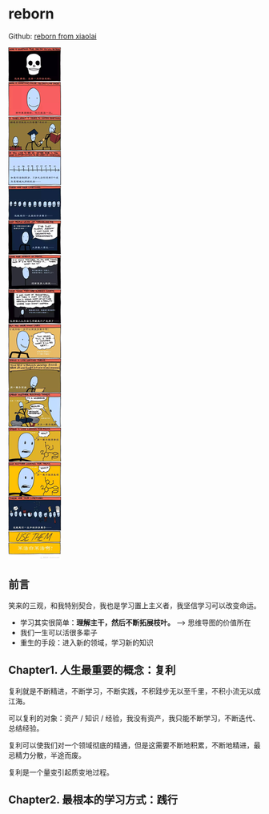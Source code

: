 # reborn

Github: [reborn from xiaolai](<https://github.com/xiaolai/reborn>)

![heres-sth-wrong](assets/heres-sth-wrong.jpg)

## 前言

笑来的三观，和我特别契合，我也是学习置上主义者，我坚信学习可以改变命运。

* 学习其实很简单：**理解主干，然后不断拓展枝叶。** ——> 思维导图的价值所在
* 我们一生可以活很多辈子
* 重生的手段：进入新的领域，学习新的知识

## Chapter1. 人生最重要的概念：复利

复利就是不断精进，不断学习，不断实践，不积跬步无以至千里，不积小流无以成江海。

可以复利的对象：资产 / 知识 / 经验，我没有资产，我只能不断学习，不断迭代、总结经验。

复利可以使我们对一个领域彻底的精通，但是这需要不断地积累，不断地精进，最忌精力分散，半途而废。

复利是一个量变引起质变地过程。



## Chapter2. 最根本的学习方式：践行

